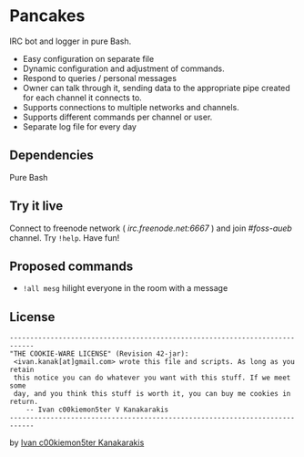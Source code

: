 Pancakes
========
IRC bot and logger in pure Bash.

- Easy configuration on separate file
- Dynamic configuration and adjustment of commands.
- Respond to queries / personal messages
- Owner can talk through it, sending data to the appropriate
  pipe created for each channel it connects to.
- Supports connections to multiple networks and channels.
- Supports different commands per channel or user.
- Separate log file for every day

Dependencies
------------
Pure Bash

Try it live
-----------
Connect to freenode network ( _irc.freenode.net:6667_ )
and join _#foss-aueb_ channel. Try `!help`. Have fun!

Proposed commands
-----------------
- `!all mesg` hilight everyone in the room with a message

License
-------

    ----------------------------------------------------------------------------
    "THE COOKIE-WARE LICENSE" (Revision 42-jar):
     <ivan.kanak[at]gmail.com> wrote this file and scripts. As long as you retain
     this notice you can do whatever you want with this stuff. If we meet some
     day, and you think this stuff is worth it, you can buy me cookies in return.
        -- Ivan c00kiemon5ter V Kanakarakis
    ----------------------------------------------------------------------------

by [Ivan c00kiemon5ter Kanakarakis][blog]

  [blog]: http://c00kiemon5ter.github.com

